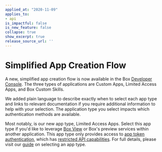 ```yaml
---
applied_at: "2020-11-09"
applies_to: 
- api
is_impactful: false
is_new_feature: false
collapse: true
show_excerpt: true
release_source_url: ''
---
```


# Simplified App Creation Flow

A new, simplified app creation flow is now available in the Box
[Developer Console](https://app.box.com/developers/console). The three
types of applications are Custom Apps, Limited Access Apps, and Box Custom
Skills. 

We added plain language to describe exactly when to select each 
app type and links to relevant documentation if you require additional
information to help with your selection. The application type you select impacts
which authentication methods are available. 

Most notably, is our new app type, Limited Access Apps. Select this app type if
you'd like to leverage [Box View](g://embed/box-view/) or Box's preview services
within another application. This app type only provides access to
[app token authentication](g://authentication/app-token/), which has
[restricted API capabilities](g://authentication/app-token/endpoints/).
For full details, please visit our [guide](g://applications/app-types/select) on
selecting an app type.